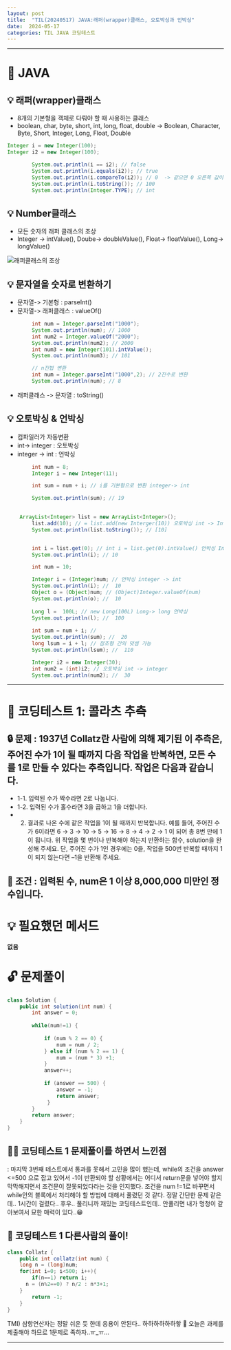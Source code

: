 ```yaml
---
layout: post
title:  "TIL(20240517) JAVA:래퍼(wrapper)클래스, 오토박싱과 언박싱"
date:  2024-05-17
categories: TIL JAVA 코딩테스트
---
```




-----------------------------------------------------

# 📌 JAVA

## 💡 래퍼(wrapper)클래스
- 8개의 기본형을 객체로 다뤄야 할 때 사용하는 클래스
- boolean, char, byte, short, int, long, float, double -> Boolean, Character, Byte, Short, Integer, Long, Float, Double

```java
Integer i = new Integer(100);
Integer i2 = new Integer(100);

        System.out.println(i == i2); // false
        System.out.println(i.equals(i2)); // true 
        System.out.println(i.compareTo(i2)); // 0  -> 같으면 0 오른쪽 값이 작으면 양수 오른쪽 값이 크면 음수  
        System.out.println(i.toString()); // 100
        System.out.println(Integer.TYPE); // int
```

## 💡 Number클래스
- 모든 숫자의 래퍼 클래스의 조상
- Integer -> intValue(), Doube-> doubleValue(), Float-> floatValue(), Long-> longValue()

![래퍼클래스의 조상](https://encrypted-tbn0.gstatic.com/images?q=tbn:ANd9GcTn4atu3VT2U6gV_zQERtnbM0rwCPHO_ecoLTMKT51s&s)

## 💡 문자열을 숫자로 변환하기
- 문자열-> 기본형 : parseInt()
- 문자열-> 래퍼클래스 : valueOf()

```java
        int num = Integer.parseInt("1000");
        System.out.println(num); // 1000
        int num2 = Integer.valueOf("2000");
        System.out.println(num2); // 2000
        int num3 = new Integer(101).intValue();
        System.out.println(num3); // 101

        // n진법 변환
        int num = Integer.parseInt("1000",2); // 2진수로 변환
        System.out.println(num); // 8
```
- 래퍼클래스 -> 문자열 : toString()

## 💡 오토박싱 & 언박싱
- 컴파일러가 자동변환
- int-> integer : 오토박싱
- integer -> int : 언박싱

```java
        int num = 8;
        Integer i = new Integer(11);

        int sum = num + i; // i를 기본형으로 변환 integer-> int

        System.out.println(sum); // 19
    
```

```java
    ArrayList<Integer> list = new ArrayList<Integer>();
        list.add(10); // = list.add(new Interger(10)) 오토박싱 int -> Integer 
        System.out.println(list.toString()); // [10]


        int i = list.get(0); // int i = list.get(0).intValue() 언박싱 Integer -> int
        System.out.println(i); // 10
```

```java
        int num = 10;

        Integer i = (Integer)num; // 언박싱 integer -> int
        System.out.println(i); //  10
        Object o = (Object)num; // (Object)Integer.valueOf(num)
        System.out.println(o); //  10        
        
        Long l =  100L; // new Long(100L) Long-> long 언박싱
        System.out.println(l); //  100
        
        int sum = num + i; // 
        System.out.println(sum); //  20
        long lsum = i + l; // 참조형 간의 덧셈 가능
        System.out.println(lsum); //  110 

        Integer i2 = new Integer(30);
        int num2 = (int)i2; // 오토박싱 int -> integer
        System.out.println(num2); //  30
```

---------------------------------------------------------------------

# 📌 코딩테스트 1: 콜라츠 추측

## 🔒 문제 : 1937년 Collatz란 사람에 의해 제기된 이 추측은, 주어진 수가 1이 될 때까지 다음 작업을 반복하면, 모든 수를 1로 만들 수 있다는 추측입니다. 작업은 다음과 같습니다.

- 1-1. 입력된 수가 짝수라면 2로 나눕니다. 
- 1-2. 입력된 수가 홀수라면 3을 곱하고 1을 더합니다. 
- 2. 결과로 나온 수에 같은 작업을 1이 될 때까지 반복합니다. 예를 들어, 주어진 수가 6이라면 6 → 3 → 10 → 5 → 16 → 8 → 4 → 2 → 1 이 되어 총 8번 만에 1이 됩니다. 위 작업을 몇 번이나 반복해야 하는지 반환하는 함수, solution을 완성해 주세요. 단, 주어진 수가 1인 경우에는 0을, 작업을 500번 반복할 때까지 1이 되지 않는다면 –1을 반환해 주세요.

## 🚫 조건 : 입력된 수, num은 1 이상 8,000,000 미만인 정수입니다.


# 💡 필요했던 메서드
**없음**

# 🔓 문제풀이
```java
class Solution {
    public int solution(int num) {
        int answer = 0;
        
        while(num!=1) {
            
            if (num % 2 == 0) {
                num = num / 2;
            } else if (num % 2 == 1) {
                num = (num * 3) +1;
            }
            answer++;
            
            if (answer == 500) {
                answer = -1;
                return answer;
             }
        } 
        return answer; 
    }              
}
```

## 🤷‍♀️ 코딩테스트 1 문제풀이를 하면서 느낀점
: 마지막 3번째 테스트에서 통과를 못해서 고민을 많이 했는데,
while의 조건을 answer <=500 으로 잡고 있어서 -1이 반환되야 할 상황에서는
어디서 return문을 넣어야 할지 막막해지면서 조건문이 잘못되었다라는 것을 인지했다.
조건을 num !=1로 바꾸면서 while안의 블록에서 처리해야 할 방법에 대해서 풀렸던 것 같다.
정말 간단한 문제 같은데.. 1시간이 걸렸다.. 후우.. 풀리니까 재밌는 코딩테스트인데..
안풀리면 내가 멍청이 같아보여서 묘한 매력이 있다..😁

## 🎈 코딩테스트 1 다른사람의 풀이! 

```java
class Collatz {
    public int collatz(int num) {
    long n = (long)num;
    for(int i=0; i<500; i++){
        if(n==1) return i; 
      n = (n%2==0) ? n/2 : n*3+1;
    }
        return -1;
    }
}
```

TMI) 삼항연산자는 정말 쉬운 듯 한데 응용이 안된다.. 하하하하하하핳 🤣
오늘은 과제를 제출해야 하므로 1문제로 족하자..ㅠ_ㅠ...

--------------------------------------------------------------

